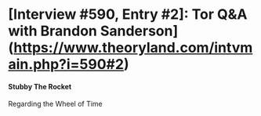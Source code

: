 # [Interview #590, Entry #2]: Tor Q&A with Brandon Sanderson](https://www.theoryland.com/intvmain.php?i=590#2)

#### Stubby The Rocket

Regarding the Wheel of Time


